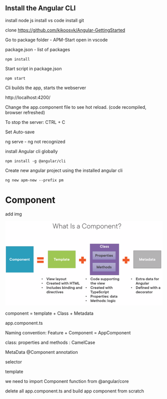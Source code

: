 ## Install the Angular CLI

install node js
install vs code
install git

clone https://github.com/kikoosvk/Angular-GettingStarted

Go to package folder - APM-Start
open in vscode


package.json - list of packages

```
npm install
```

Start script in package.json
```
npm start
```

Cli builds the app, starts the webserver

http://localhost:4200/

Change the app.component file to see hot reload. (code recompiled, browser refreshed)

To stop the server: CTRL + C

Set Auto-save

ng serve - ng not recognized

install Angular cli globally

```
npm install -g @angular/cli
```

Create new angular project using the installed angular cli

```
ng new apm-new --prefix pm
```

# Component
add img


![Component image](Images/component.png)


component = template + Class + Metadata 

app.component.ts

Naming convention: Feature + Component = AppComponent

class: properties and methods : CamelCase

MetaData
@Component annotation

selector

template

we need to import Component function from @angular/core

delete all app.component.ts and build app component from scratch